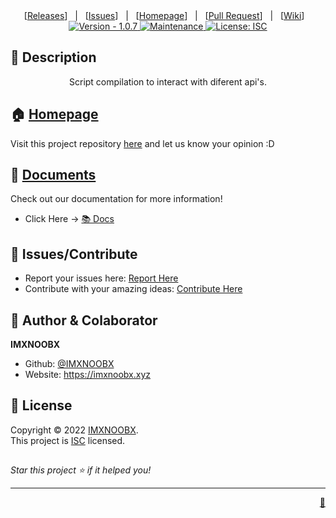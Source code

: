 
<div align="center">
[<a href='https://github.com/IMXNOOBX/ScriptKid/releases'>Releases</a>]&nbsp;&nbsp;&nbsp;|&nbsp;&nbsp;&nbsp;[<a href='https://github.com/IMXNOOBX/ScriptKid/issues'>Issues</a>]&nbsp;&nbsp;&nbsp;|&nbsp;&nbsp;&nbsp;[<a href='https://github.com/IMXNOOBX/ScriptKid#readme'>Homepage</a>]&nbsp;&nbsp;&nbsp;|&nbsp;&nbsp;&nbsp;[<a href='https://github.com/IMXNOOBX/ScriptKid/pulls'>Pull Request</a>]&nbsp;&nbsp;&nbsp;|&nbsp;&nbsp;&nbsp;[<a href='https://github.com/IMXNOOBX/ScriptKid/wiki'>Wiki</a>]&nbsp;&nbsp;&nbsp;

</div>
<div align="center">
<a href="https://github.com/IMXNOOBX/ScriptKid" title="">
<img src="https://img.shields.io/badge/version-1.0.0-blue.svg?style=for-the-badge&logo=appveyor" alt="Version - 1.0.7">
</a>
<a href="https://github.com/IMXNOOBX/ScriptKid" title="">
<img src="https://img.shields.io/badge/documentation-yes-brightgreen.svg?style=for-the-badge" alt="Maintenance">
</a>
<a href="https://github.com/IMXNOOBX/ScriptKid/LICENSE.md" target="_blank">
<img alt="License: ISC" src="https://img.shields.io/github/license/IMXNOOBX/ScriptKid?style=for-the-badge" />
</a>
</div>

## 📘 Description
<div align="center">
Script compilation to interact with diferent api's.
</div>
        
## 🏠 [Homepage](https://github.com/IMXNOOBX/ScriptKid#readme)

Visit this project repository [here](https://github.com/IMXNOOBX/ScriptKid#readme) and let us know your opinion :D
        
## 🌠 [Documents](https://github.com/IMXNOOBX/ScriptKid)

Check out our documentation for more information!

* Click Here -> [📚 Docs](https://github.com/IMXNOOBX/ScriptKid) 

## 🌟 Issues/Contribute

* Report your issues here: [Report Here](https://github.com/IMXNOOBX/ScriptKid/issues)
* Contribute with your amazing ideas: [Contribute Here](https://github.com/IMXNOOBX/ScriptKid/pulls)

## 👤 Author & Colaborator

 **IMXNOOBX**

* Github: [@IMXNOOBX](https://github.com/IMXNOOBX)
* Website: https://imxnoobx.xyz

## 📝 License

Copyright © 2022 [IMXNOOBX](https://github.com/IMXNOOBX).<br />
This project is [ISC](https://github.com/IMXNOOBX/ScriptKid/blob/master/LICENSE) licensed.

## 
_Star this project ⭐️ if it helped you!_

***
<div align="right">
<a href='https://github.com/IMXNOOBX/readme-generator'>💎</a>
</div>


<!-- Made with: https://github.com/IMXNOOBX/readme-generator - ISC - 2022 - IMXNOOBX -->
    